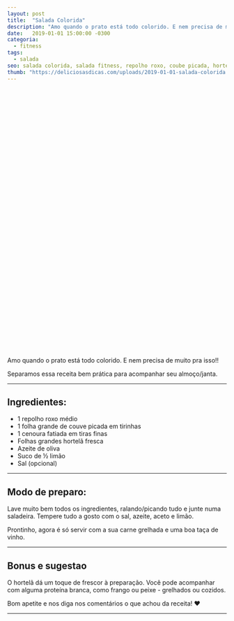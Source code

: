 ```yaml
---
layout: post
title:  "Salada Colorida"
description: "Amo quando o prato está todo colorido. E nem precisa de muito pra isso!! Separamos essa receita bem prática para acompanhar seu almoço/janta."
date:   2019-01-01 15:00:00 -0300
categoria:
  - fitness
tags:
  - salada
seo: salada colorida, salada fitness, repolho roxo, coube picada, hortela fresca, azeite, suco de limao
thumb: "https://deliciosasdicas.com/uploads/2019-01-01-salada-colorida.jpg"
---
```


<div class="adsLeft">
<ins class="adsbygoogle"
     style="display:inline-block;width:160px;height:600px"
     data-ad-client="ca-pub-8078000237589807"
     data-ad-slot="3534346713"></ins>
<script>
(adsbygoogle = window.adsbygoogle || []).push({});
</script>
</div>

Amo quando o prato está todo colorido. E nem precisa de muito pra isso!!

Separamos essa receita bem prática para acompanhar seu almoço/janta.

---

## Ingredientes:
  - 1 repolho roxo médio
  - 1 folha grande de couve picada em tirinhas
  - 1 cenoura fatiada em tiras finas
  - Folhas grandes hortelã fresca
  - Azeite de oliva
  - Suco de ½ limão
  - Sal (opcional)

---

## Modo de preparo:
Lave muito bem todos os ingredientes, ralando/picando tudo e junte numa saladeira. Tempere tudo a gosto com o sal, azeite, aceto e limão.

Prontinho, agora é só servir com a sua carne grelhada e uma boa taça de vinho.

---

## Bonus e sugestao
O hortelã dá um toque de frescor à preparação. Você pode acompanhar com alguma proteína branca, como frango ou peixe - grelhados ou cozidos.

Bom apetite e nos diga nos comentários o que achou da receita! ❤️

---

<div class="adsRight">
<ins class="adsbygoogle"
     style="display:inline-block;width:160px;height:600px"
     data-ad-client="ca-pub-8078000237589807"
     data-ad-slot="7738930003"></ins>
<script>
(adsbygoogle = window.adsbygoogle || []).push({});
</script>
</div>
